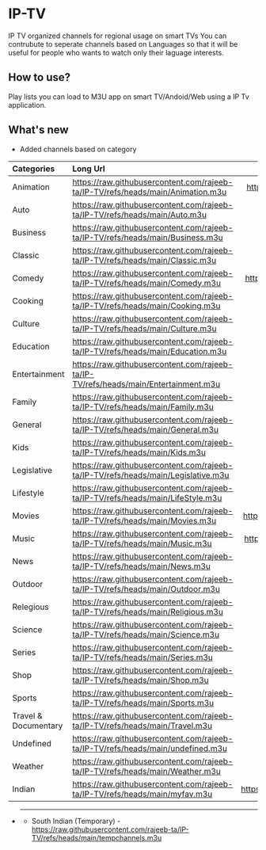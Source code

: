 # IP-TV
IP TV organized channels for regional usage on smart TVs
You can contrubute to seperate channels based on Languages so that it will be useful for people who wants to watch only their laguage interests.

## How to use?
Play lists you can load to M3U app on smart TV/Andoid/Web using a IP Tv application.

## What's new
- Added channels based on category

| Categories              | Long Url | Short URL|
| :---------------- | :------ | ----: |
| Animation        |   https://raw.githubusercontent.com/rajeeb-ta/IP-TV/refs/heads/main/Animation.m3u   | http://bit.ly/4hFZpyU |
| Auto           |   https://raw.githubusercontent.com/rajeeb-ta/IP-TV/refs/heads/main/Auto.m3u   | NIL |
| Business    |  https://raw.githubusercontent.com/rajeeb-ta/IP-TV/refs/heads/main/Business.m3u   | NIL |
| Classic |  https://raw.githubusercontent.com/rajeeb-ta/IP-TV/refs/heads/main/Classic.m3u   | NIL |
| Comedy  |  https://raw.githubusercontent.com/rajeeb-ta/IP-TV/refs/heads/main/Comedy.m3u   | https://bit.ly/4gnfWqj |
| Cooking |  https://raw.githubusercontent.com/rajeeb-ta/IP-TV/refs/heads/main/Cooking.m3u   | NIL |
| Culture |  https://raw.githubusercontent.com/rajeeb-ta/IP-TV/refs/heads/main/Culture.m3u   | NIL |
| Education |  https://raw.githubusercontent.com/rajeeb-ta/IP-TV/refs/heads/main/Education.m3u   | NIL |
| Entertainment |  https://raw.githubusercontent.com/rajeeb-ta/IP-TV/refs/heads/main/Entertainment.m3u   | NIL |
| Family |  https://raw.githubusercontent.com/rajeeb-ta/IP-TV/refs/heads/main/Family.m3u   | NIL |
| General |  https://raw.githubusercontent.com/rajeeb-ta/IP-TV/refs/heads/main/General.m3u   | NIL |
| Kids |  https://raw.githubusercontent.com/rajeeb-ta/IP-TV/refs/heads/main/Kids.m3u   | NIL |
| Legislative |  https://raw.githubusercontent.com/rajeeb-ta/IP-TV/refs/heads/main/Legislative.m3u   | NIL |
| Lifestyle |  https://raw.githubusercontent.com/rajeeb-ta/IP-TV/refs/heads/main/LifeStyle.m3u   | NIL |
| Movies |  https://raw.githubusercontent.com/rajeeb-ta/IP-TV/refs/heads/main/Movies.m3u   | https://bit.ly/3CCjxD1 |
| Music |  https://raw.githubusercontent.com/rajeeb-ta/IP-TV/refs/heads/main/Music.m3u   | https://bit.ly/3Q3Ayct |
| News |  https://raw.githubusercontent.com/rajeeb-ta/IP-TV/refs/heads/main/News.m3u   | NIL |
| Outdoor |  https://raw.githubusercontent.com/rajeeb-ta/IP-TV/refs/heads/main/Outdoor.m3u   | NIL |
| Relegious |  https://raw.githubusercontent.com/rajeeb-ta/IP-TV/refs/heads/main/Religious.m3u   | NIL |
| Science |  https://raw.githubusercontent.com/rajeeb-ta/IP-TV/refs/heads/main/Science.m3u   | NIL |
| Series |  https://raw.githubusercontent.com/rajeeb-ta/IP-TV/refs/heads/main/Series.m3u   | NIL |
| Shop |  https://raw.githubusercontent.com/rajeeb-ta/IP-TV/refs/heads/main/Shop.m3u   | NIL |
| Sports |  https://raw.githubusercontent.com/rajeeb-ta/IP-TV/refs/heads/main/Sports.m3u   | NIL |
| Travel & Documentary |  https://raw.githubusercontent.com/rajeeb-ta/IP-TV/refs/heads/main/Travel.m3u   | NIL |
| Undefined |  https://raw.githubusercontent.com/rajeeb-ta/IP-TV/refs/heads/main/undefined.m3u   | NIL |
| Weather |  https://raw.githubusercontent.com/rajeeb-ta/IP-TV/refs/heads/main/Weather.m3u   | NIL |
| Indian |  https://raw.githubusercontent.com/rajeeb-ta/IP-TV/refs/heads/main/myfav.m3u   | https://bit.ly/4gtWEzw |

* ---


    - South Indian (Temporary) - https://raw.githubusercontent.com/rajeeb-ta/IP-TV/refs/heads/main/tempchannels.m3u
